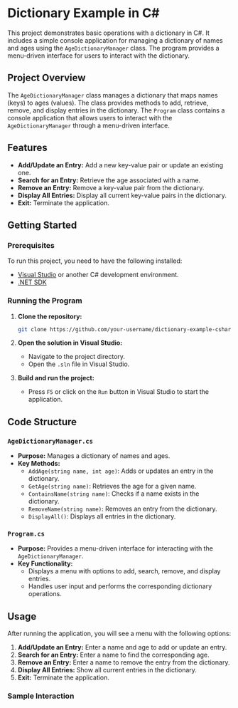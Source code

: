 # Dictionary Example in C#

This project demonstrates basic operations with a dictionary in C#. It includes a simple console application for managing a dictionary of names and ages using the `AgeDictionaryManager` class. The program provides a menu-driven interface for users to interact with the dictionary.

## Project Overview

The `AgeDictionaryManager` class manages a dictionary that maps names (keys) to ages (values). The class provides methods to add, retrieve, remove, and display entries in the dictionary. The `Program` class contains a console application that allows users to interact with the `AgeDictionaryManager` through a menu-driven interface.

## Features

- **Add/Update an Entry:** Add a new key-value pair or update an existing one.
- **Search for an Entry:** Retrieve the age associated with a name.
- **Remove an Entry:** Remove a key-value pair from the dictionary.
- **Display All Entries:** Display all current key-value pairs in the dictionary.
- **Exit:** Terminate the application.

## Getting Started

### Prerequisites

To run this project, you need to have the following installed:

- [Visual Studio](https://visualstudio.microsoft.com/) or another C# development environment.
- [.NET SDK](https://dotnet.microsoft.com/download)

### Running the Program

1. **Clone the repository:**

    ```bash
    git clone https://github.com/your-username/dictionary-example-csharp.git
    ```

2. **Open the solution in Visual Studio:**
    - Navigate to the project directory.
    - Open the `.sln` file in Visual Studio.

3. **Build and run the project:**
    - Press `F5` or click on the `Run` button in Visual Studio to start the application.

## Code Structure

### `AgeDictionaryManager.cs`

- **Purpose:** Manages a dictionary of names and ages.
- **Key Methods:**
  - `AddAge(string name, int age)`: Adds or updates an entry in the dictionary.
  - `GetAge(string name)`: Retrieves the age for a given name.
  - `ContainsName(string name)`: Checks if a name exists in the dictionary.
  - `RemoveName(string name)`: Removes an entry from the dictionary.
  - `DisplayAll()`: Displays all entries in the dictionary.

### `Program.cs`

- **Purpose:** Provides a menu-driven interface for interacting with the `AgeDictionaryManager`.
- **Key Functionality:**
  - Displays a menu with options to add, search, remove, and display entries.
  - Handles user input and performs the corresponding dictionary operations.

## Usage

After running the application, you will see a menu with the following options:

1. **Add/Update an Entry:** Enter a name and age to add or update an entry.
2. **Search for an Entry:** Enter a name to find the corresponding age.
3. **Remove an Entry:** Enter a name to remove the entry from the dictionary.
4. **Display All Entries:** Show all current entries in the dictionary.
5. **Exit:** Terminate the application.

### Sample Interaction

